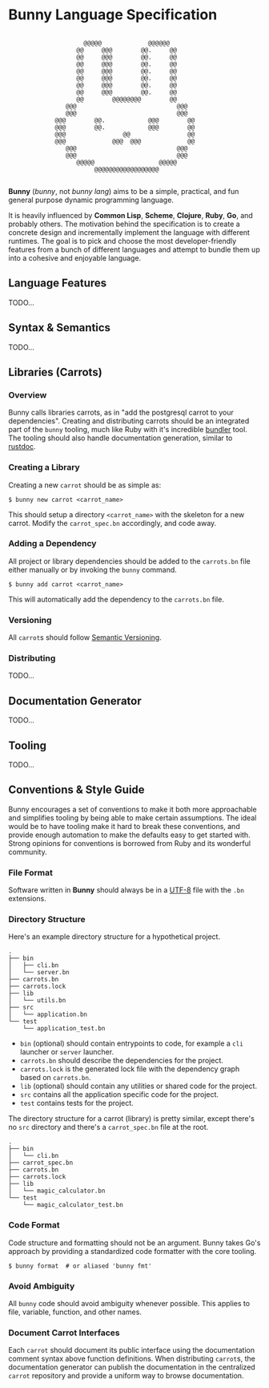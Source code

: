 # Bunny Language Specification

```
                                                                 
                     @@@@@             @@@@@@                    
                   @@     @@@        @@.     @@                  
                   @@     @@@        @@.     @@                  
                   @@     @@@        @@.     @@                  
                   @@     @@@        @@.     @@                  
                   @@     @@@        @@.     @@                  
                   @@     @@@        @@.     @@                  
                   @@     @@@        @@.     @@                  
                   @@        @@@@@@@@        @@                  
                @@@                            @@@               
                @@@                            @@@               
             @@@        @@.            @@@        @@             
             @@@        @@.            @@@        @@             
             @@@                @@                @@             
             @@@             @@@  @@@             @@             
                @@@                            @@@               
                @@@                            @@@               
                   @@@@@                  @@@@@                  
                        @@@@@@@@@@@@@@@@@@                       
                                                                 
```

**Bunny** (_bunny_, not _bunny lang_) aims to be a simple, practical, and fun general purpose dynamic programming language. 

It is heavily influenced by **Common Lisp**, **Scheme**, **Clojure**, **Ruby**, **Go**, and probably others. The motivation behind the specification is to create a concrete design and incrementally implement the language with different runtimes. The goal is to pick and choose the most developer-friendly features from a bunch of different languages and attempt to bundle them up into a cohesive and enjoyable language.

## Language Features

TODO...

## Syntax & Semantics

TODO...

## Libraries (Carrots)

### Overview

Bunny calls libraries carrots, as in "add the postgresql carrot to your dependencies". Creating and distributing carrots should be an integrated part of the `bunny` tooling, much like Ruby with it's incredible [bundler](https://bundler.io/) tool. The tooling should also handle documentation generation, similar to [rustdoc](https://doc.rust-lang.org/rustdoc/what-is-rustdoc.html).

### Creating a Library

Creating a new `carrot` should be as simple as:

```
$ bunny new carrot <carrot_name>
```

This should setup a directory `<carrot_name>` with the skeleton for a new carrot. Modify the `carrot_spec.bn` accordingly, and code away.

### Adding a Dependency

All project or library dependencies should be added to the `carrots.bn` file either manually or by invoking the `bunny` command.

```
$ bunny add carrot <carrot_name>
```

This will automatically add the dependency to the `carrots.bn` file.

### Versioning

All `carrot`s should follow [Semantic Versioning](https://semver.org/).

### Distributing

TODO...

## Documentation Generator

TODO...

## Tooling

TODO...

## Conventions & Style Guide

Bunny encourages a set of conventions to make it both more approachable and simplifies tooling by being able to make certain assumptions. The ideal would be to have tooling make it hard to break these conventions, and provide enough automation to make the defaults easy to get started with. Strong opinions for conventions is borrowed from Ruby and its wonderful community.

### File Format

Software written in **Bunny** should always be in a [UTF-8](https://en.wikipedia.org/wiki/UTF-8) file with the `.bn` extensions.

### Directory Structure

Here's an example directory structure for a hypothetical project.

```
.
├── bin
│   ├── cli.bn
│   └── server.bn
├── carrots.bn
├── carrots.lock
├── lib
│   └── utils.bn
├── src
│   └── application.bn
└── test
    └── application_test.bn
```

- `bin` (optional) should contain entrypoints to code, for example a `cli` launcher or `server` launcher.
- `carrots.bn` should describe the dependencies for the project.
- `carrots.lock` is the generated lock file with the dependency graph based on `carrots.bn`.
- `lib` (optional) should contain any utilities or shared code for the project.
- `src` contains all the application specific code for the project.
- `test` contains tests for the project.

The directory structure for a carrot (library) is pretty similar, except there's no `src` directory and there's a `carrot_spec.bn` file at the root.

```
.
├── bin
│   └── cli.bn
├── carrot_spec.bn
├── carrots.bn
├── carrots.lock
├── lib
│   └── magic_calculator.bn
└── test
    └── magic_calculator_test.bn
```

### Code Format

Code structure and formatting should not be an argument. Bunny takes Go's approach by providing a standardized code formatter with the core tooling.

```
$ bunny format  # or aliased 'bunny fmt'
```

### Avoid Ambiguity

All `bunny` code should avoid ambiguity whenever possible. This applies to file, variable, function, and other names.

### Document Carrot Interfaces

Each `carrot` should document its public interface using the documentation comment syntax above function definitions. When distributing `carrot`s, the documentation generator can publish the documentation in the centralized `carrot` repository and provide a uniform way to browse documentation.
